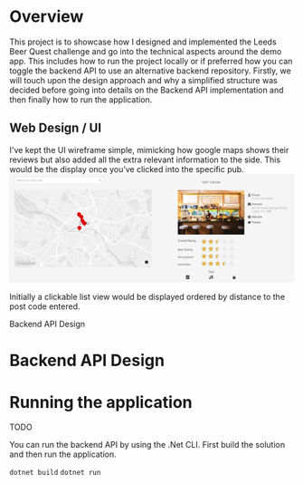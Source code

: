 # Overview 

This project is to showcase how I designed and implemented the Leeds Beer Quest challenge and go into the technical aspects around the demo app. This includes how to run the project locally or if preferred how you can toggle the backend API to use an alternative backend repository. Firstly, we will touch upon the design approach and why a simplified structure was decided before going into details on the Backend API implementation and then finally how to run the application. 

## Web Design / UI

I've kept the UI wireframe simple, mimicking how google maps shows their reviews but also added all the extra relevant information to the side. This would be the display once you’ve clicked into the specific pub.  
![ExampleBeerQuestWebsite](BeerQuestWireFrame.jpg)

Initially a clickable list view would be displayed ordered by distance to the post code entered. 

Backend
API Design

# Backend API Design

# Running the application 

TODO 

You can run the backend API by using the .Net CLI. First build the solution and then run the application.

`dotnet build`
`dotnet run`


